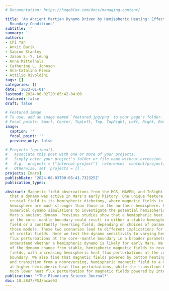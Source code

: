```yaml
---
# Documentation: https://hugoblox.com/docs/managing-content/

title: 'An Ancient Martian Dynamo Driven by Hemispheric Heating: Effect of Thermal
  Boundary Conditions'
subtitle: ''
summary: ''
authors:
- Chi Yan
- Ankit Barik
- Sabine Stanley
- Jason S.-Y. Leung
- Anna Mittelholz
- Catherine L. Johnson
- Ana-Catalina Plesa
- Attilio Rivoldini
tags: []
categories: []
date: '2023-01-01'
lastmod: 2024-06-02T20:05:42-04:00
featured: false
draft: false

# Featured image
# To use, add an image named `featured.jpg/png` to your page's folder.
# Focal points: Smart, Center, TopLeft, Top, TopRight, Left, Right, BottomLeft, Bottom, BottomRight.
image:
  caption: ''
  focal_point: ''
  preview_only: false

# Projects (optional).
#   Associate this post with one or more of your projects.
#   Simply enter your project's folder or file name without extension.
#   E.g. `projects = ["internal-project"]` references `content/project/deep-learning/index.md`.
#   Otherwise, set `projects = []`.
projects: [mars]
publishDate: '2024-06-03T00:05:41.732325Z'
publication_types:

abstract: Magnetic field observations from the MGS, MAVEN, and InSight missions reveal
  that a dynamo was active in Mars's early history. One unique feature of Mars's magnetic
  crustal field is its hemispheric dichotomy, where magnetic fields in the southern
  hemisphere are much stronger than those in the northern hemisphere. Here we use
  numerical dynamo simulations to investigate the potential hemispheric nature of
  Mars's ancient dynamo. Previous studies show that a hemispheric heat flux perturbation
  at the core--mantle boundary could result in either a stable hemispherical magnetic
  field or a constantly reversing field, depending on choices of parameters used in
  those models. These two scenarios lead to different implications for the origin
  of crustal fields. Here we test the dynamo sensitivity to varying hemispheric heat
  flux perturbations at the core--mantle boundary in a broader parameter regime to
  understand whether a hemispheric dynamo is likely for early Mars. We find that features
  of the dynamo change from stable, hemispheric magnetic fields to reversing, hemispheric
  fields, with increasing hemispheric heat flux perturbations at the core--mantle
  boundary. We also find that magnetic fields powered by bottom heating are more stable
  and transition from a nonreversing, hemispheric magnetic field to a multipolar field
  at higher hemispheric heat flux perturbations, while the transition happens at a
  much lower heat flux perturbation for magnetic fields powered by internal heating.
publication: '*The Planetary Science Journal*'
doi: 10.3847/PSJ/acae93
---
```

